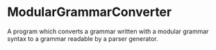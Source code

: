 # ModularGrammarConverter
A program which converts a grammar written with a modular grammar syntax to a grammar readable by a parser generator.
